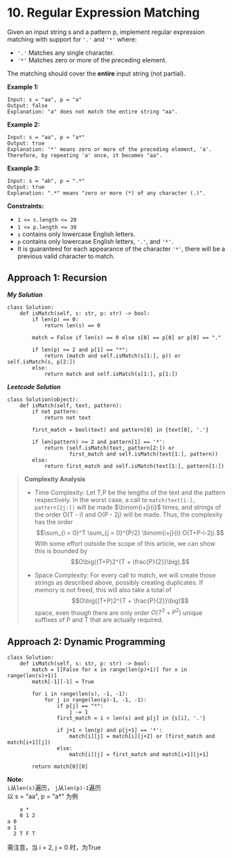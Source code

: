 # 10. Regular Expression Matching

Given an input string s and a pattern p, implement regular expression matching with support for `'.'` and `'*'` where:
- `'.'` Matches any single character.
- `'*'` Matches zero or more of the preceding element.

The matching should cover the **entire** input string (not partial).

 

**Example 1:**

```
Input: s = "aa", p = "a"
Output: false
Explanation: "a" does not match the entire string "aa".
```

**Example 2:**

```
Input: s = "aa", p = "a*"
Output: true
Explanation: '*' means zero or more of the preceding element, 'a'. Therefore, by repeating 'a' once, it becomes "aa".
```

**Example 3:**

```
Input: s = "ab", p = ".*"
Output: true
Explanation: ".*" means "zero or more (*) of any character (.)".
```

**Constraints:**

- `1 <= s.length <= 20`
- `1 <= p.length <= 30`
- `s` contains only lowercase English letters.
- `p` contains only lowercase English letters, `'.'`, and `'*'`.
- It is guaranteed for each appearance of the character `'*'`, there will be a previous valid character to match.

## Approach 1: Recursion

***My Solution***
```python3
class Solution:
    def isMatch(self, s: str, p: str) -> bool:
        if len(p) == 0:
            return len(s) == 0
        
        match = False if len(s) == 0 else s[0] == p[0] or p[0] == "."

        if len(p) >= 2 and p[1] == "*":
            return (match and self.isMatch(s[1:], p)) or self.isMatch(s, p[2:])
        else:
            return match and self.isMatch(s[1:], p[1:])
```

***Leetcode Solution***
```python3
class Solution(object):
    def isMatch(self, text, pattern):
        if not pattern:
            return not text

        first_match = bool(text) and pattern[0] in {text[0], '.'}

        if len(pattern) >= 2 and pattern[1] == '*':
            return (self.isMatch(text, pattern[2:]) or
                    first_match and self.isMatch(text[1:], pattern))
        else:
            return first_match and self.isMatch(text[1:], pattern[1:])
```

> **Complexity Analysis**
> 
> - Time Complexity: Let T,P be the lengths of the text and the pattern respectively. In the worst case, a call to `match(text[i:], pattern[2j:])` will be made $\binom{i+j}{i}$ times, and strings of the order O(T - i) and O(P - 2j) will be made. Thus, the complexity has the order $$\sum_{i = 0}^T \sum_{j = 0}^{P/2} \binom{i+j}{i} O(T+P-i-2j).$$ With some effort outside the scope of this article, we can show this is bounded by $$O\big((T+P)2^{T + \frac{P}{2}}\big).$$
> 
> - Space Complexity: For every call to match, we will create those strings as described above, possibly creating duplicates. If memory is not freed, this will also take a total of $$O\big((T+P)2^{T + \frac{P}{2}}\big)$$ space, even though there are only order $O(T^2 + P^2)$ unique suffixes of P and T that are actually required.

## Approach 2: Dynamic Programming

```python3
class Solution:
    def isMatch(self, s: str, p: str) -> bool:
        match = [[False for x in range(len(p)+1)] for x in range(len(s)+1)]
        match[-1][-1] = True
        
        for i in range(len(s), -1, -1):
            for j in range(len(p)-1, -1, -1):
                if p[j] == "*":
                    j -= 1    
                first_match = i < len(s) and p[j] in {s[i], '.'}

                if j+1 < len(p) and p[j+1] == '*':
                    match[i][j] = match[i][j+2] or (first_match and match[i+1][j])
                else:
                    match[i][j] = first_match and match[i+1][j+1]
                    
        return match[0][0]
```

**Note:**  
`i`从`len(s)`遍历， `j`从`len(p)-1`遍历  
以 s = "aa", p = "a*" 为例
```
    a *
    0 1 2
a 0
a 1
  2 T F T
```
需注意，当 i = 2, j = 0 时，为True

